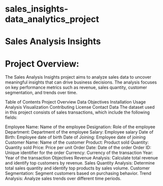 # sales_insights-data_analytics_project
# Sales Analysis Insights
# Project Overview:
The Sales Analysis Insights project aims to analyze sales data to uncover meaningful insights that can drive business decisions. The analysis focuses on key performance metrics such as revenue, sales quantity, customer segmentation, and trends over time.

Table of Contents
Project Overview
Data
Objectives
Installation
Usage
Analysis
Visualization
Contributing
License
Contact
Data
The dataset used in this project consists of sales transactions, which include the following fields:

Employee Name: Name of the employee
Designation: Role of the employee
Department: Department of the employee
Salary: Employee salary
Date of Birth: Employee date of birth
Date of Joining: Employee date of joining
Customer Name: Name of the customer
Product: Product sold
Quantity: Quantity sold
Price: Price per unit
Order Date: Date of the order
Order ID: Unique identifier for the order
Currency: Currency of the transaction
Year: Year of the transaction
Objectives
Revenue Analysis: Calculate total revenue and identify top customers by revenue.
Sales Quantity Analysis: Determine total sales quantity and identify top products by sales volume.
Customer Segmentation: Segment customers based on purchasing behavior.
Trend Analysis: Analyze sales trends over different time periods.
